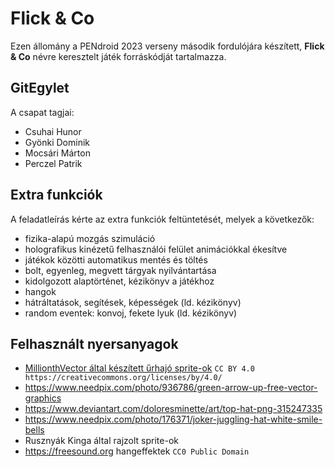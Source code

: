 # Flick & Co

Ezen állomány a PENdroid 2023 verseny második fordulójára készített, **Flick & Co** névre keresztelt játék forráskódját tartalmazza.

## GitEgylet

A csapat tagjai:
- Csuhai Hunor
- Gyönki Dominik
- Mocsári Márton
- Perczel Patrik

## Extra funkciók

A feladatleírás kérte az extra funkciók feltüntetését, melyek a következők:
- fizika-alapú mozgás szimuláció
- holografikus kinézetű felhasználói felület animációkkal ékesítve
- játékok közötti automatikus mentés és töltés
- bolt, egyenleg, megvett tárgyak nyilvántartása
- kidolgozott alaptörténet, kézikönyv a játékhoz
- hangok
- hátráltatások, segítések, képességek (ld. kézikönyv)
- random eventek: konvoj, fekete lyuk (ld. kézikönyv)

## Felhasznált nyersanyagok

- [MillionthVector által készített űrhajó sprite-ok](http://millionthvector.blogspot.com/p/free-sprites_12.html) `CC BY 4.0 https://creativecommons.org/licenses/by/4.0/`
- https://www.needpix.com/photo/936786/green-arrow-up-free-vector-graphics
- https://www.deviantart.com/doloresminette/art/top-hat-png-315247335
- https://www.needpix.com/photo/176371/joker-juggling-hat-white-smile-bells
- Rusznyák Kinga által rajzolt sprite-ok
- https://freesound.org hangeffektek `CC0 Public Domain`